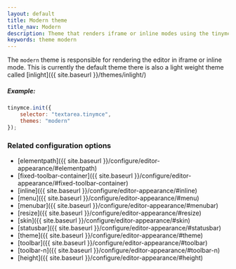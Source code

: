 ```yaml
---
layout: default
title: Modern theme
title_nav: Modern
description: Theme that renders iframe or inline modes using the tinymce core UI framework.
keywords: theme modern
---
```


The `modern` theme is responsible for rendering the editor in iframe or inline mode. This is currently the default theme there is also a light weight theme called [inlight]({{ site.baseurl }}/themes/inlight/)

##### Example:

```js
tinymce.init({
    selector: "textarea.tinymce",
    themes: "modern"
});
```

### Related configuration options

* [elementpath]({{ site.baseurl }}/configure/editor-appearance/#elementpath)
* [fixed-toolbar-container]({{ site.baseurl }}/configure/editor-appearance/#fixed-toolbar-container)
* [inline]({{ site.baseurl }}/configure/editor-appearance/#inline)
* [menu]({{ site.baseurl }}/configure/editor-appearance/#menu)
* [menubar]({{ site.baseurl }}/configure/editor-appearance/#menubar)
* [resize]({{ site.baseurl }}/configure/editor-appearance/#resize)
* [skin]({{ site.baseurl }}/configure/editor-appearance/#skin)
* [statusbar]({{ site.baseurl }}/configure/editor-appearance/#statusbar)
* [theme]({{ site.baseurl }}/configure/editor-appearance/#theme)
* [toolbar]({{ site.baseurl }}/configure/editor-appearance/#toolbar)
* [toolbar-n]({{ site.baseurl }}/configure/editor-appearance/#toolbar-n)
* [height]({{ site.baseurl }}/configure/editor-appearance/#height)
